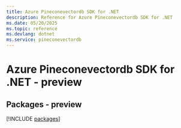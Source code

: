 ```yaml
---
title: Azure Pineconevectordb SDK for .NET
description: Reference for Azure Pineconevectordb SDK for .NET
ms.date: 05/20/2025
ms.topic: reference
ms.devlang: dotnet
ms.service: pineconevectordb
---
```

# Azure Pineconevectordb SDK for .NET - preview
## Packages - preview
[!INCLUDE [packages](pineconevectordb-index.md)]